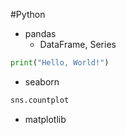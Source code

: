 #Python

* pandas
  * DataFrame, Series
~~~python
print("Hello, World!")
~~~

* seaborn

~~~python
sns.countplot
~~~
* matplotlib
